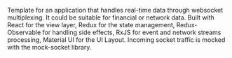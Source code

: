 Template for an application that handles real-time data through websocket multiplexing.
It could be suitable for financial or network data.
Built with React for the view layer, Redux for the state management,
Redux-Observable for handling side effects, RxJS for event and network streams processing,
Material UI for the UI Layout.
Incoming socket traffic is mocked with the mock-socket library.
